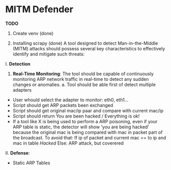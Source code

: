 # MITM Defender

**TODO**
1. Create venv (done)

 
2. Installing scrapy (done)
A tool designed to detect Man-in-the-Middle (MITM) attacks should possess several 
key characteristics to effectively identify and mitigate such threats:

I. **Detection**
1. **Real-Time Monitoring**: 
The tool should be capable of continuously monitoring ARP network 
traffic in real-time to detect any sudden changes or anomalies. 
 a. Tool should be able first of detect multiple adapters
  - User whould select the adapter to monitor: eth0, eth1...
  - Script should get ARP packets been exchanged
  - Script should get original mac/ip paar and compare with current mac/ip
  - Script should return You are been hacked / Everything is ok!
  - If a tool like X is being used to perform a ARP poisoning, even if your ARP table is static, the detector will show 'you are being hacked' because the original mac is being compared with mac in packet part of the broadcast. 
  To avoid that: 
      If ip of packet and current mac == to ip and mac in table
        *Hacked*
      Else: ARP attack, but coverered 

II. **Defense**:
  - Static ARP Tables 
